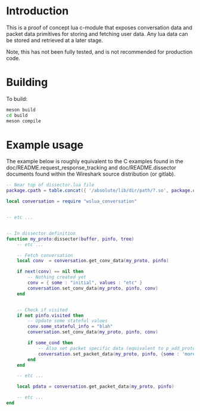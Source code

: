 # Introduction
This is a proof of concept lua c-module that exposes conversation data and packet data primitives for storing and fetching user data. Any lua data can be stored and retrieved at a later stage.

Note, this has not been fully tested, and is not recommended for production code.

# Building
To build:
```bash
meson build
cd build
meson compile
```

# Example usage
The example below is roughly equivalent to the C examples found in the doc/README.request\_response\_tracking and doc/README.dissector documents found within the Wireshark source distribution (or gitlab).

```lua
-- Near top of dissector.lua file
package.cpath = table.concat({ '/absolute/lib/dir/path/?.so', package.cpath }, ';')

local conversation = require "wslua_conversation"


-- etc ...


-- In dissector definition
function my_proto:dissector(buffer, pinfo, tree)
    -- etc ...

    -- Fetch conversation
    local conv  = conversation.get_conv_data(my_proto, pinfo)

    if next(conv) == nil then
        -- Nothing created yet
        conv = { some : "initial", values : "etc" }
        conversation.set_conv_data(my_proto, pinfo, conv)
    end


    -- Check if visited
    if not pinfo.visited then
        -- Update some stateful values
        conv.some_stateful_info = "blah"
        conversation.set_conv_data(my_proto, pinfo, conv)

        if some_cond then
            -- Also set packet specific data (equivalent to p_add_proto_data)
            conversation.set_packet_data(my_proto, pinfo, {some : 'more', data : 'blah' })
        end
    end

    -- etc ...

    local pdata = conversation.get_packet_data(my_proto, pinfo)

    -- etc ...
end
```
